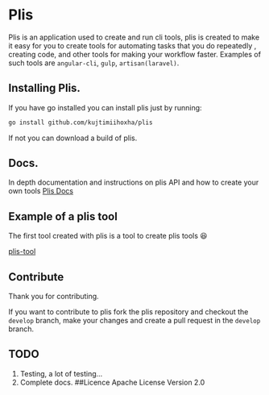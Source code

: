 # Plis
Plis is an application used to create and run cli tools, plis is created to make it easy for you to create tools for 
automating tasks that you do repeatedly , creating code, and other tools for making your workflow faster.
 Examples of such tools are `angular-cli`, `gulp`, `artisan(laravel)`.
## Installing Plis.
If you have go installed you can install plis just by running:
```bash
go install github.com/kujtimiihoxha/plis
```
If not you can download a build of plis.
## Docs.
In depth documentation and instructions on plis API and how to create your own tools
 [Plis Docs](https://plis.readme.io/docs)

## Example of a plis tool
The first tool created with plis is a tool to create plis tools :laughing: 

[plis-tool](https://github.com/kujtimiihoxha/plis-tool)
## Contribute
Thank you for contributing.

If you want to contribute to plis fork the plis repository and checkout the `develop` branch, make your changes and create a
pull request in the `develop` branch.
## TODO
1. Testing, a lot of testing...
2. Complete docs.
##Licence 
Apache License Version 2.0